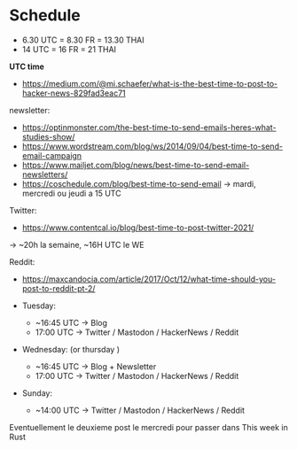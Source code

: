 # Schedule

* 6.30 UTC = 8.30 FR = 13.30 THAI
* 14 UTC = 16 FR = 21 THAI


**UTC time**

* https://medium.com/@mi.schaefer/what-is-the-best-time-to-post-to-hacker-news-829fad3eac71

newsletter:
* https://optinmonster.com/the-best-time-to-send-emails-heres-what-studies-show/
* https://www.wordstream.com/blog/ws/2014/09/04/best-time-to-send-email-campaign
* https://www.mailjet.com/blog/news/best-time-to-send-email-newsletters/
* https://coschedule.com/blog/best-time-to-send-email
-> mardi, mercredi ou jeudi a 15 UTC

Twitter:
* https://www.contentcal.io/blog/best-time-to-post-twitter-2021/

-> ~20h la semaine, ~16H UTC le WE

Reddit:
* https://maxcandocia.com/article/2017/Oct/12/what-time-should-you-post-to-reddit-pt-2/


* Tuesday:
  * ~16:45 UTC -> Blog
  * 17:00 UTC -> Twitter / Mastodon / HackerNews / Reddit
* Wednesday: (or thursday )
  * ~16:45 UTC -> Blog + Newsletter
  * 17:00 UTC -> Twitter / Mastodon / HackerNews / Reddit
* Sunday:
  * ~14:00 UTC -> Twitter / Mastodon / HackerNews / Reddit


Eventuellement le deuxieme post le mercredi pour passer dans This week in Rust
